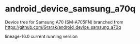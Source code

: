 # android_device_samsung_a70q

Device tree for Samsung A70 (SM-A705FN) branched from https://github.com/Grarak/android_device_samsung_a70q

lineage-16.0 current running version
